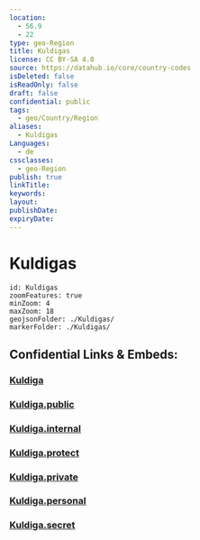 ```yaml
---
location:
  - 56.9
  - 22
type: geo-Region
title: Kuldigas
license: CC BY-SA 4.0
source: https://datahub.io/core/country-codes
isDeleted: false
isReadOnly: false
draft: false
confidential: public
tags:
  - geo/Country/Region
aliases:
  - Kuldigas
Languages:
  - de
cssclasses:
  - geo-Region
publish: true
linkTitle:
keywords:
layout:
publishDate:
expiryDate:
---
```


# Kuldigas

```leaflet
id: Kuldigas
zoomFeatures: true 
minZoom: 4 
maxZoom: 18
geojsonFolder: ./Kuldigas/
markerFolder: ./Kuldigas/
```


## Confidential Links & Embeds: 

### [Kuldiga](/_Standards/Earth/Continent/Europe/Europe~North/Latvia/Regions~Latvia/Kurzeme/counties~Kurzeme/Kuldiga.md) 

### [Kuldiga.public](/_public/Earth/Continent/Europe/Europe~North/Latvia/Regions~Latvia/Kurzeme/counties~Kurzeme/Kuldiga.public.md) 

### [Kuldiga.internal](/_internal/Earth/Continent/Europe/Europe~North/Latvia/Regions~Latvia/Kurzeme/counties~Kurzeme/Kuldiga.internal.md) 

### [Kuldiga.protect](/_protect/Earth/Continent/Europe/Europe~North/Latvia/Regions~Latvia/Kurzeme/counties~Kurzeme/Kuldiga.protect.md) 

### [Kuldiga.private](/_private/Earth/Continent/Europe/Europe~North/Latvia/Regions~Latvia/Kurzeme/counties~Kurzeme/Kuldiga.private.md) 

### [Kuldiga.personal](/_personal/Earth/Continent/Europe/Europe~North/Latvia/Regions~Latvia/Kurzeme/counties~Kurzeme/Kuldiga.personal.md) 

### [Kuldiga.secret](/_secret/Earth/Continent/Europe/Europe~North/Latvia/Regions~Latvia/Kurzeme/counties~Kurzeme/Kuldiga.secret.md)


